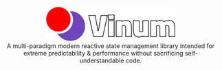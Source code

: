 <div align = "center">
    <img width = 300 src="gh-assets/Banner@svg.svg"> <br>
    A multi-paradigm modern reactive state management library intended for extreme predictability & performance without sacrificing self-understandable code.  
</div>